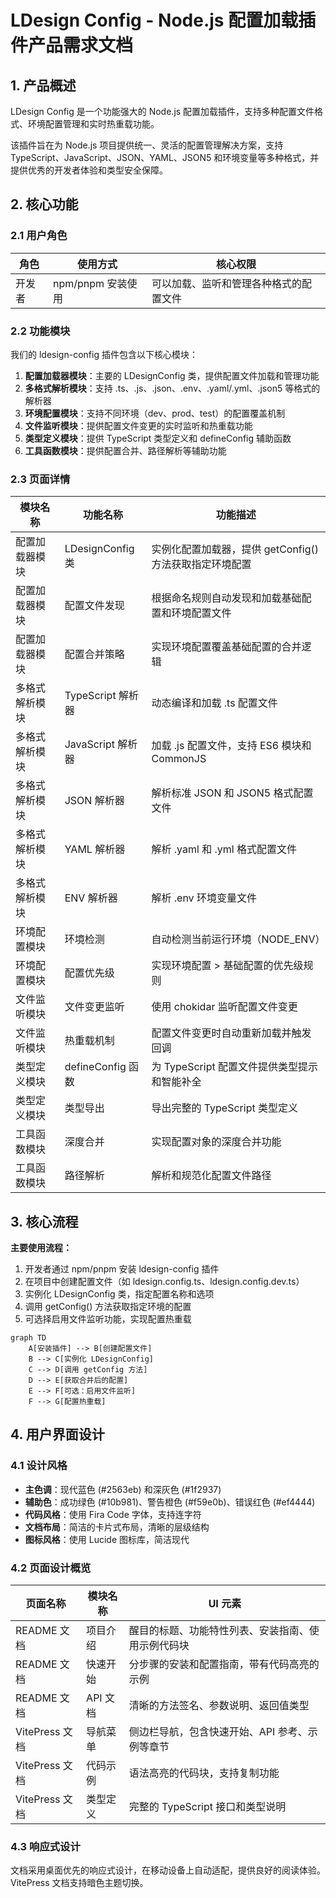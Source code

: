 # LDesign Config - Node.js 配置加载插件产品需求文档

## 1. 产品概述

LDesign Config 是一个功能强大的 Node.js 配置加载插件，支持多种配置文件格式、环境配置管理和实时热重载功能。

该插件旨在为 Node.js 项目提供统一、灵活的配置管理解决方案，支持 TypeScript、JavaScript、JSON、YAML、JSON5 和环境变量等多种格式，并提供优秀的开发者体验和类型安全保障。

## 2. 核心功能

### 2.1 用户角色

| 角色 | 使用方式 | 核心权限 |
|------|----------|----------|
| 开发者 | npm/pnpm 安装使用 | 可以加载、监听和管理各种格式的配置文件 |

### 2.2 功能模块

我们的 ldesign-config 插件包含以下核心模块：

1. **配置加载器模块**：主要的 LDesignConfig 类，提供配置文件加载和管理功能
2. **多格式解析模块**：支持 .ts、.js、.json、.env、.yaml/.yml、.json5 等格式的解析器
3. **环境配置模块**：支持不同环境（dev、prod、test）的配置覆盖机制
4. **文件监听模块**：提供配置文件变更的实时监听和热重载功能
5. **类型定义模块**：提供 TypeScript 类型定义和 defineConfig 辅助函数
6. **工具函数模块**：提供配置合并、路径解析等辅助功能

### 2.3 页面详情

| 模块名称 | 功能名称 | 功能描述 |
|----------|----------|----------|
| 配置加载器模块 | LDesignConfig 类 | 实例化配置加载器，提供 getConfig() 方法获取指定环境配置 |
| 配置加载器模块 | 配置文件发现 | 根据命名规则自动发现和加载基础配置和环境配置文件 |
| 配置加载器模块 | 配置合并策略 | 实现环境配置覆盖基础配置的合并逻辑 |
| 多格式解析模块 | TypeScript 解析器 | 动态编译和加载 .ts 配置文件 |
| 多格式解析模块 | JavaScript 解析器 | 加载 .js 配置文件，支持 ES6 模块和 CommonJS |
| 多格式解析模块 | JSON 解析器 | 解析标准 JSON 和 JSON5 格式配置文件 |
| 多格式解析模块 | YAML 解析器 | 解析 .yaml 和 .yml 格式配置文件 |
| 多格式解析模块 | ENV 解析器 | 解析 .env 环境变量文件 |
| 环境配置模块 | 环境检测 | 自动检测当前运行环境（NODE_ENV）|
| 环境配置模块 | 配置优先级 | 实现环境配置 > 基础配置的优先级规则 |
| 文件监听模块 | 文件变更监听 | 使用 chokidar 监听配置文件变更 |
| 文件监听模块 | 热重载机制 | 配置文件变更时自动重新加载并触发回调 |
| 类型定义模块 | defineConfig 函数 | 为 TypeScript 配置文件提供类型提示和智能补全 |
| 类型定义模块 | 类型导出 | 导出完整的 TypeScript 类型定义 |
| 工具函数模块 | 深度合并 | 实现配置对象的深度合并功能 |
| 工具函数模块 | 路径解析 | 解析和规范化配置文件路径 |

## 3. 核心流程

**主要使用流程：**

1. 开发者通过 npm/pnpm 安装 ldesign-config 插件
2. 在项目中创建配置文件（如 ldesign.config.ts、ldesign.config.dev.ts）
3. 实例化 LDesignConfig 类，指定配置名称和选项
4. 调用 getConfig() 方法获取指定环境的配置
5. 可选择启用文件监听功能，实现配置热重载

```mermaid
graph TD
    A[安装插件] --> B[创建配置文件]
    B --> C[实例化 LDesignConfig]
    C --> D[调用 getConfig 方法]
    D --> E[获取合并后的配置]
    E --> F[可选：启用文件监听]
    F --> G[配置热重载]
```

## 4. 用户界面设计

### 4.1 设计风格

- **主色调**：现代蓝色 (#2563eb) 和深灰色 (#1f2937)
- **辅助色**：成功绿色 (#10b981)、警告橙色 (#f59e0b)、错误红色 (#ef4444)
- **代码风格**：使用 Fira Code 字体，支持连字符
- **文档布局**：简洁的卡片式布局，清晰的层级结构
- **图标风格**：使用 Lucide 图标库，简洁现代

### 4.2 页面设计概览

| 页面名称 | 模块名称 | UI 元素 |
|----------|----------|----------|
| README 文档 | 项目介绍 | 醒目的标题、功能特性列表、安装指南、使用示例代码块 |
| README 文档 | 快速开始 | 分步骤的安装和配置指南，带有代码高亮的示例 |
| README 文档 | API 文档 | 清晰的方法签名、参数说明、返回值类型 |
| VitePress 文档 | 导航菜单 | 侧边栏导航，包含快速开始、API 参考、示例等章节 |
| VitePress 文档 | 代码示例 | 语法高亮的代码块，支持复制功能 |
| VitePress 文档 | 类型定义 | 完整的 TypeScript 接口和类型说明 |

### 4.3 响应式设计

文档采用桌面优先的响应式设计，在移动设备上自动适配，提供良好的阅读体验。VitePress 文档支持暗色主题切换。